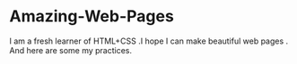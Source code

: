 Amazing-Web-Pages
=================

I am a fresh learner of HTML+CSS .I hope I can make beautiful web pages . And here are some my practices. 
